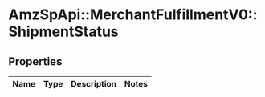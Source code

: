 # AmzSpApi::MerchantFulfillmentV0::ShipmentStatus

## Properties
Name | Type | Description | Notes
------------ | ------------- | ------------- | -------------

